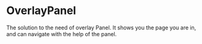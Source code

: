 OverlayPanel
============

The solution to the need of overlay Panel. It shows you the page you are in, and can navigate with the help of the panel.
